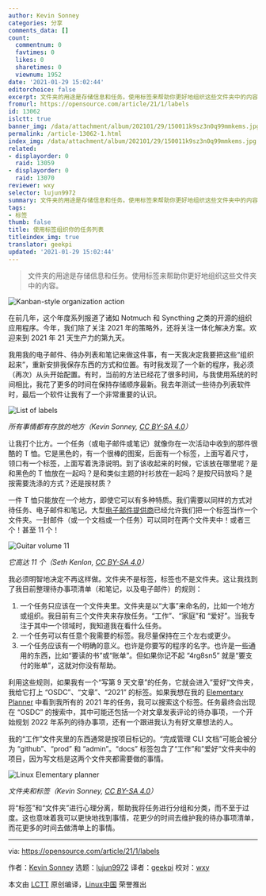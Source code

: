 ```yaml
---
author: Kevin Sonney
categories: 分享
comments_data: []
count:
  commentnum: 0
  favtimes: 0
  likes: 0
  sharetimes: 0
  viewnum: 1952
date: '2021-01-29 15:02:44'
editorchoice: false
excerpt: 文件夹的用途是存储信息和任务。使用标签来帮助你更好地组织这些文件夹中的内容。
fromurl: https://opensource.com/article/21/1/labels
id: 13062
islctt: true
banner_img: /data/attachment/album/202101/29/150011k9sz3n0q99mmkems.jpg
permalink: /article-13062-1.html
index_img: /data/attachment/album/202101/29/150011k9sz3n0q99mmkems.jpg.thumb.jpg
related:
- displayorder: 0
  raid: 13059
- displayorder: 0
  raid: 13070
reviewer: wxy
selector: lujun9972
summary: 文件夹的用途是存储信息和任务。使用标签来帮助你更好地组织这些文件夹中的内容。
tags:
- 标签
thumb: false
title: 使用标签组织你的任务列表
titleindex_img: true
translator: geekpi
updated: '2021-01-29 15:02:44'
---
```



> 
> 文件夹的用途是存储信息和任务。使用标签来帮助你更好地组织这些文件夹中的内容。
> 
> 
> 


![](/data/attachment/album/202101/29/150011k9sz3n0q99mmkems.jpg "Kanban-style organization action")


在前几年，这个年度系列报道了诸如 Notmuch 和 Syncthing 之类的开源的组织应用程序。今年，我们除了关注 2021 年的策略外，还将关注一体化解决方案。欢迎来到 2021 年 21 天生产力的第九天。


我用我的电子邮件、待办列表和笔记来做这件事，有一天我决定我要把这些“组织起来”，重新安排我保存东西的方式和位置。有时我发现了一个新的程序，我必须（再次）从头开始配置。有时，当前的方法已经花了很多时间，与我使用系统的时间相比，我花了更多的时间在保持存储顺序最新。我去年测试一些待办列表软件时，最后一个软件让我有了一个非常重要的认识。


![List of labels](/data/attachment/album/202101/29/150245mowo1ero2v6dds07.png "List of labels")


*所有事情都有存放的地方（Kevin Sonney, [CC BY-SA 4.0](https://creativecommons.org/licenses/by-sa/4.0/)）*


让我打个比方。一个任务（或电子邮件或笔记）就像你在一次活动中收到的那件很酷的 T 恤。它是黑色的，有一个很棒的图案，后面有一个标签，上面写着尺寸，领口有一个标签，上面写着洗涤说明。到了该收起来的时候，它该放在哪里呢？是和黑色的 T 恤放在一起吗？是和类似主题的衬衫放在一起吗？是按尺码放吗？是按需要洗涤的方式？还是按材质？


一件 T 恤只能放在*一*个地方，即使它可以有多种特质。我们需要以同样的方式对待任务、电子邮件和笔记。大型[电子邮件提供商](https://opensource.com/alternatives/gmail)已经允许我们把一个标签当作一个文件夹。一封邮件（或一个文档或一个任务）可以同时在两个文件夹中！或者三个！甚至 11 个！


![Guitar volume 11](/data/attachment/album/202101/29/150246lmuadpqaip4vammj.jpg "Guitar volume 11")


*它高达 11 个（Seth Kenlon, [CC BY-SA 4.0](https://creativecommons.org/licenses/by-sa/4.0/)）*


我必须明智地决定不再这样做。文件夹不是标签，标签也不是文件夹。这让我找到了我目前整理待办事项清单（和笔记，以及电子邮件）的规则：


1. 一个任务只应该在一个文件夹里。文件夹是以“大事”来命名的，比如一个地方或组织。我目前有三个文件夹来存放任务。“工作”、“家庭”和 “爱好”。当我专注于其中一个领域时，我知道我在看什么任务。
2. 一个任务可以有任意个我需要的标签。我尽量保持在三个左右或更少。
3. 一个任务应该有一个明确的意义。也许是你要写的程序的名字。也许是一些通用的东西，比如“要读的书”或“账单”。但如果你记不起 “4rg8sn5” 就是“要支付的账单”，这就对你没有帮助。


利用这些规则，如果我有一个“写第 9 天文章”的任务，它就会进入”爱好“文件夹，我给它打上 “OSDC”、“文章”、“2021” 的标签。如果我想在我的 [Elementary Planner](https://opensource.com/article/21/1/elementary-linux) 中看到我所有的 2021 年的任务，我可以搜索这个标签。任务最终会出现在 “OSDC” 的搜索中，其中可能还包括一个对文章发表评论的待办事项，一个开始规划 2022 年系列的待办事项，还有一个跟进我认为有好文章想法的人。


我的“工作”文件夹里的东西通常是按项目标记的。“完成管理 CLI 文档”可能会被分为 “github”、“prod” 和 “admin”。“docs” 标签包含了“工作”和”爱好“文件夹中的项目，因为写文档是这两个文件夹都需要做的事情。


![Linux Elementary planner](/data/attachment/album/202101/29/150249twakqe624ww2lpwt.png "Linux Elementary planner")


*文件夹和标签（Kevin Sonney, [CC BY-SA 4.0](https://creativecommons.org/licenses/by-sa/4.0/)）*


将“标签”和“文件夹”进行心理分离，帮助我将任务进行分组和分类，而不至于过度。这也意味着我可以更快地找到事情，花更少的时间去维护我的待办事项清单，而花更多的时间去做清单上的事情。




---


via: <https://opensource.com/article/21/1/labels>


作者：[Kevin Sonney](https://opensource.com/users/ksonney) 选题：[lujun9972](https://github.com/lujun9972) 译者：[geekpi](https://github.com/geekpi) 校对：[wxy](https://github.com/wxy)


本文由 [LCTT](https://github.com/LCTT/TranslateProject) 原创编译，[Linux中国](https://linux.cn/) 荣誉推出